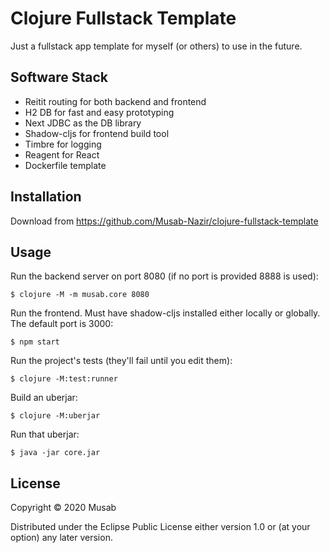 # Clojure Fullstack Template

Just a fullstack app template for myself (or others) to use in the future.


## Software Stack
* Reitit routing for both backend and frontend
* H2 DB for fast and easy prototyping
* Next JDBC as the DB library
* Shadow-cljs for frontend build tool
* Timbre for logging
* Reagent for React
* Dockerfile template

## Installation

Download from https://github.com/Musab-Nazir/clojure-fullstack-template

## Usage

Run the backend server on port 8080 (if no port is provided 8888 is used):

    $ clojure -M -m musab.core 8080
    
Run the frontend. Must have shadow-cljs installed either locally or globally. The default port is 3000:

    $ npm start

Run the project's tests (they'll fail until you edit them):

    $ clojure -M:test:runner

Build an uberjar:

    $ clojure -M:uberjar

Run that uberjar:

    $ java -jar core.jar

## License

Copyright © 2020 Musab

Distributed under the Eclipse Public License either version 1.0 or (at
your option) any later version.
